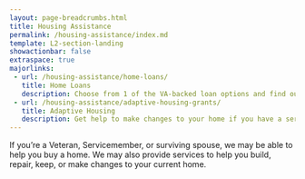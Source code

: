 ```yaml
---
layout: page-breadcrumbs.html
title: Housing Assistance
permalink: /housing-assistance/index.md
template: L2-section-landing
showactionbar: false
extraspace: true
majorlinks:
 - url: /housing-assistance/home-loans/
   title: Home Loans
   description: Choose from 1 of the VA-backed loan options and find out how to apply for a loan to buy, improve, or refinance a home.
 - url: /housing-assistance/adaptive-housing-grants/
   title: Adaptive Housing
   description: Get help to make changes to your home if you have a service-connected disability.
---
```


<div class="va-introtext">

If you’re a Veteran, Servicemember, or surviving spouse, we may be able to help you buy a home. We may also provide services to help you build, repair, keep, or make changes to your current home.

</div>
